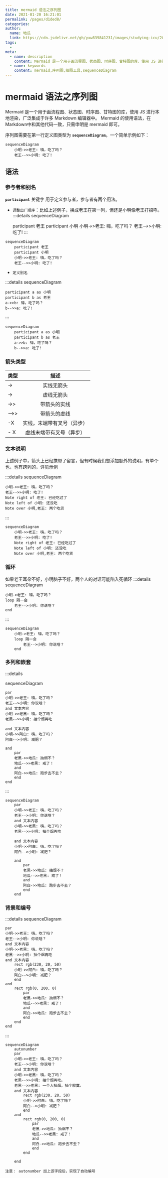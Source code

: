 ```yaml
---
title: mermaid 语法之序列图
date: 2021-01-20 16:21:01
permalink: /pages/d1ded8/
categories:
author:
  name: 地瓜
  link: https://cdn.jsdelivr.net/gh/yxw839841231/images/studying-icu/20210120183255.png
tags:
  - 
meta:
  - name: description
    content: Mermaid 是一个用于画流程图、状态图、时序图、甘特图的库，使用 JS 进行本地渲染，广泛集成于许多 Markdown 编辑器中。Mermaid 的使用语法，在Markdown中和其他代码一致，只需申明是 mermaid 即可。
  - name: keywords
    content: mermaid,序列图,绘图工具,sequenceDiagram
---
```

# mermaid 语法之序列图

Mermaid 是一个用于画流程图、状态图、时序图、甘特图的库，使用 JS 进行本地渲染，广泛集成于许多 Markdown 编辑器中。
Mermaid 的使用语法，在Markdown中和其他代码一致，只需申明是 mermaid 即可。

<!-- more -->

序列图需要在第一行定义图类型为 **`sequenceDiagram`**。一个简单示例如下：


```mermaid
sequenceDiagram
    小明->>老王: 嗨，吃了吗？
    老王-->>小明: 吃了!
```

## 语法

### 参与者和别名

**`participant`** 关键字 用于定义参与者，参与者有两个用法。

- `调整出厂顺序`：比如上述例子，换成老王在第一列，但还是小明像老王打招呼。
:::details
sequenceDiagram
  
    participant 老王
    participant 小明
    小明->>老王: 嗨，吃了吗？
    老王-->>小明: 吃了!
:::

```mermaid
sequenceDiagram
    participant 老王
    participant 小明
    小明->>老王: 嗨，吃了吗？
    老王-->>小明: 吃了!
```

- `定义别名`

:::details
sequenceDiagram
  
    participant a as 小明
    participant b as 老王
    a->>b: 嗨，吃了吗？
    b-->>a: 吃了!
:::

```mermaid
sequenceDiagram
    participant a as 小明
    participant b as 老王
    a->>b: 嗨，吃了吗？
    b-->>a: 吃了!
```

### 箭头类型

| 类型 |	描述|
| :-----| :----: |
|->	|实线无箭头|
|->	|虚线无箭头|
|->>|	带箭头的实线|
|-->>|	带箭头的虚线|
|-X	|实线，末端带有叉号（异步）|
|- X|	虚线末端带有叉号（异步）|

### 文本说明

上述例子中，箭头上已经携带了留言，但有时候我们想添加额外的说明，有单个也，也有跨列的，详见示例

:::details
sequenceDiagram

    小明->>老王: 嗨，吃了吗？
    老王-->>小明: 吃了!
    Note right of 老王: 已经吃过了
    Note left of 小明: 还没吃
    Note over 小明,老王: 两个吃货
:::

```mermaid
sequenceDiagram
    小明->>老王: 嗨，吃了吗？
    老王-->>小明: 吃了!
    Note right of 老王: 已经吃过了
    Note left of 小明: 还没吃
    Note over 小明,老王: 两个吃货
```

### 循环

如果老王耳朵不好，小明脑子不好，两个人的对话可能陷入死循环
:::details
sequenceDiagram

    小明->老王: 嗨，吃了吗？
    loop 隔一会
        老王-->小明: 你说啥？
    end
:::

```mermaid
sequenceDiagram
    小明->老王: 嗨，吃了吗？
    loop 隔一会
        老王-->小明: 你说啥？
    end
```

### 多列和嵌套

:::details

sequenceDiagram

    par
    小明->>老王: 嗨，吃了吗？
    老王-->小明: 你说啥？
    and 文本内容
    小明->>老黑: 嗨，吃了吗？
    老黑-->>小明: 抽个烟再吃
    
    and 文本内容
    小明->>阿白: 嗨，吃了吗？
    阿白-->小明: 减肥？
    
    and
        par
        老黑->>地瓜: 抽烟不？
        地瓜-->>老黑: 戒了！
        and
        阿白->>地瓜: 跑步去不去？
        end
    end
:::

```mermaid
sequenceDiagram
    par 
    小明->>老王: 嗨，吃了吗？
    老王-->小明: 你说啥？
    and 文本内容
    小明->>老黑: 嗨，吃了吗？
    老黑-->>小明: 抽个烟再吃
    
    and 文本内容
    小明->>阿白: 嗨，吃了吗？
    阿白-->小明: 减肥？
    
    and
        par
        老黑->>地瓜: 抽烟不？
        地瓜-->>老黑: 戒了！
        and
        阿白->>地瓜: 跑步去不去？
        end
    end
```

### 背景和编号
:::details
sequenceDiagram

    par
    小明->>老王: 嗨，吃了吗？
    老王-->小明: 你说啥？
    and 文本内容
    小明->>老黑: 嗨，吃了吗？
    老黑-->>小明: 抽个烟再吃
    and 文本内容
        rect rgb(230, 20, 50)
        小明->>阿白: 嗨，吃了吗？
        阿白-->小明: 减肥？
        end
    and
        rect rgb(0, 200, 0)
            par
            老黑->>地瓜: 抽烟不？
            地瓜-->>老黑: 戒了！
            and
            阿白->>地瓜: 跑步去不去？
            end
        end
    end
:::

```mermaid
sequenceDiagram
    autonumber
    par 
    小明->>老王: 嗨，吃了吗？
    老王-->小明: 你说啥？
    and 文本内容
    小明->>老黑: 嗨，吃了吗？
    老黑-->>小明: 抽个烟再吃。
    老黑-->>老黑: 一个人抽烟，抽个寂寞。
    and 文本内容
        rect rgb(230, 20, 50)
        小明->>阿白: 嗨，吃了吗？
        阿白-->小明: 减肥？
        end
    and
        rect rgb(0, 200, 0)
            par
            老黑->>地瓜: 抽烟不？
            地瓜-->>老黑: 戒了！
            and
            阿白->>地瓜: 跑步去不去？
            end
        end
            
    end
```
`注意： autonumber 加上该字段后，实现了自动编号`